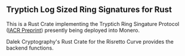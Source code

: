 ## Tryptich Log Sized Ring Signatures for Rust

This is a Rust Crate implementing the Tryptich Ring Singature Protocol ([IACR Preprint](https://eprint.iacr.org/2020/018.pdf)) presently being deployed into Monero.

Dalek Cryptography's Rust Crate for the Risretto Curve provides the backend functions.